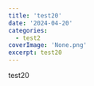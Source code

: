```yaml
---
title: 'test20'
date: '2024-04-20'
categories:
  - test2
coverImage: 'None.png'
excerpt: test20
---
```


test20
